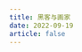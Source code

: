 ```yaml
---
title: 黑客与画家
date: 2022-09-19
article: false
---
```


<PDF url="https://www.igarashi.fun:7779/pdf/%E6%8A%80%E6%9C%AF/%E9%BB%91%E5%AE%A2%E4%B8%8E%E7%94%BB%E5%AE%B6.pdf" height="880px" :page="64"/>
